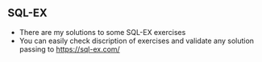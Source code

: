 ## SQL-EX
- There are my solutions to some SQL-EX exercises
- You can easily check discription of exercises and validate any solution passing to https://sql-ex.com/
